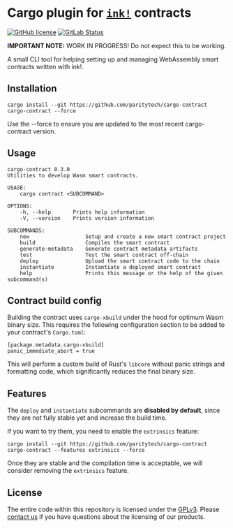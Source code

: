 # Cargo plugin for [`ink!`](https://github.com/paritytech/ink) contracts

[![GitHub license](https://img.shields.io/github/license/paritytech/cargo-contract)](LICENSE) [![GitLab Status](https://gitlab.parity.io/parity/cargo-contract/badges/master/pipeline.svg)](https://gitlab.parity.io/parity/cargo-contract/pipelines)

**IMPORTANT NOTE:** WORK IN PROGRESS! Do not expect this to be working. 

A small CLI tool for helping setting up and managing WebAssembly smart contracts written with ink!.

## Installation

`cargo install --git https://github.com/paritytech/cargo-contract cargo-contract --force`

Use the --force to ensure you are updated to the most recent cargo-contract version.

## Usage

```
cargo-contract 0.3.0
Utilities to develop Wasm smart contracts.

USAGE:
    cargo contract <SUBCOMMAND>

OPTIONS:
    -h, --help       Prints help information
    -V, --version    Prints version information

SUBCOMMANDS:
    new                  Setup and create a new smart contract project
    build                Compiles the smart contract
    generate-metadata    Generate contract metadata artifacts
    test                 Test the smart contract off-chain
    deploy               Upload the smart contract code to the chain
    instantiate          Instantiate a deployed smart contract
    help                 Prints this message or the help of the given subcommand(s)
```

## Contract build config

Building the contract uses `cargo-xbuild` under the hood for optimum Wasm binary size. This requires the following
configuration section to be added to your contract's `Cargo.toml`:

```
[package.metadata.cargo-xbuild]
panic_immediate_abort = true
```

This will perform a custom build of Rust's `libcore` without panic strings and formatting code, which significantly 
reduces the final binary size.

## Features

The `deploy` and `instantiate` subcommands are **disabled by default**, since they are not fully stable yet and increase the build time.

If you want to try them, you need to enable the `extrinsics` feature:

`cargo install --git https://github.com/paritytech/cargo-contract cargo-contract --features extrinsics --force`

Once they are stable and the compilation time is acceptable, we will consider removing the `extrinsics` feature.

## License

The entire code within this repository is licensed under the [GPLv3](LICENSE). Please [contact us](https://www.parity.io/contact/) if you have questions about the licensing of our products.


